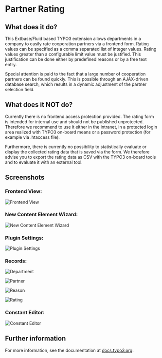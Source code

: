 # Partner Rating

## What does it do?

This Extbase/Fluid based TYPO3 extension allows departments in a company to easily rate cooperation partners via a frontend form. Rating values can be specified as a comma separated list of integer values. Rating values greater than a configurable limit value must be justified. This justification can be done either by predefined reasons or by a free text entry.

Special attention is paid to the fact that a large number of cooperation partners can be found quickly. This is possible through an AJAX-driven database search, which results in a dynamic adjustment of the partner selection field.

## What does it NOT do?
Currently there is no frontend access protection provided. The rating form is intended for internal use and should not be published unprotected. Therefore we recommend to use it either in the intranet, in a protected login area realized with TYPO3 on-board means or a password protection (for example via .htaccess file).

Furthermore, there is currently no possibility to statistically evaluate or display the collected rating data that is saved via the form. We therefore advise you to export the rating data as CSV with the TYPO3 on-board tools and to evaluate it with an external tool.

## Screenshots

### Frontend View:

![Frontend View](Documentation/Images/en/FrontendView.png)

### New Content Element Wizard:

![New Content Element Wizard](Documentation/Images/en/NewContentElementWizard.png)

### Plugin Settings:

![Plugin Settings](Documentation/Images/en/PluginSettings.png)

### Records:

![Department](Documentation/Images/en/ModelDepartment.png)

![Partner](Documentation/Images/en/ModelPartner.png)

![Reason](Documentation/Images/en/ModelReason.png)

![Rating](Documentation/Images/en/ModelRating.png)

### Constant Editor:

![Constant Editor](Documentation/Images/en/ConstantEditor-Options.png)

## Further information

For more information, see the documentation at [docs.typo3.org](https://docs.typo3.org/p/erhaweb/partner-rating/main/en-us/).